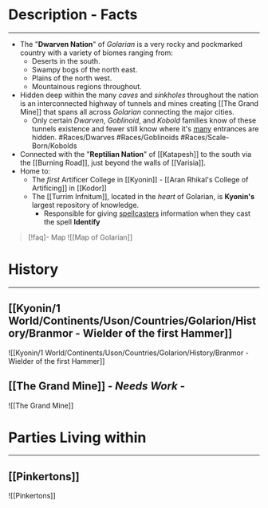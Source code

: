 # Description - Facts
---
- The "**Dwarven Nation**" of *Golarian* is a very rocky and pockmarked country with a variety of biomes ranging from: 
	- Deserts in the south.
	- Swampy bogs of the north east.
	- Plains of the north west.
	- Mountainous regions throughout.
- Hidden deep within the many *caves* and *sinkholes* throughout the nation is an interconnected highway of tunnels and mines creating [[The Grand Mine]] that spans all across *Golarian* connecting the major cities.
	- Only certain *Dwarven*, *Goblinoid*, and *Kobold* families know of these tunnels existence and fewer still know where it's <u>many</u> entrances are hidden. #Races/Dwarves #Races/Goblinoids #Races/Scale-Born/Kobolds 
- Connected with the "**Reptilian Nation**" of [[Katapesh]] to the south via the [[Burning Road]], just beyond the walls of [[Varisia]].
- Home to:
	- The *first* Artificer College in [[Kyonin]] - [[Aran Rhikal's College of Artificing]] in [[Kodor]]
	- The [[Turrim Infnitum]], located in the *heart* of Golarian, is **Kyonin's** largest repository of knowledge. 
		- Responsible for giving <u>spellcasters</u> information when they cast the spell **Identify**

>[!faq]- Map 
>![[Map of Golarian]]

# History
---
## [[Kyonin/1 World/Continents/Uson/Countries/Golarion/History/Branmor - Wielder of the first Hammer]]
![[Kyonin/1 World/Continents/Uson/Countries/Golarion/History/Branmor - Wielder of the first Hammer]] 
## [[The Grand Mine]] - *Needs Work* - 
![[The Grand Mine]]


# Parties Living within
---
## [[Pinkertons]]  
![[Pinkertons]]
